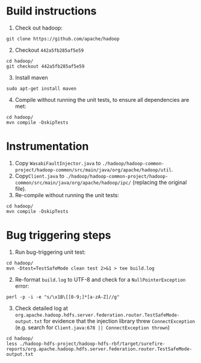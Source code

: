 # Build instructions

1. Check out hadoop:
```
git clone https://github.com/apache/hadoop
```
2. Checkout `442a5fb285af5e59`
```
cd hadoop/
git checkout 442a5fb285af5e59
```
3. Install maven
```
sudo apt-get install maven
```
4. Compile without running the unit tests, to ensure all dependencies are met:
```
cd hadoop/
mvn compile -DskipTests
```

# Instrumentation

1. Copy `WasabiFaultInjector.java` to `./hadoop/hadoop-common-project/hadoop-common/src/main/java/org/apache/hadoop/util`.
2. Copy`Client.java` to `./hadoop/hadoop-common-project/hadoop-common/src/main/java/org/apache/hadoop/ipc/` (replacing the original file). 
3. Re-compile without running the unit tests:
```
cd hadoop/
mvn compile -DskipTests
```

# Bug triggering steps

1. Run bug-triggering unit test:
```
cd hadoop/
mvn -Dtest=TestSafeMode clean test 2>&1 > tee build.log
```
2. Re-format `build.log` to UTF-8 and check for a `NullPointerException` error:
```
perl -p -i -e "s/\x1B\[[0-9;]*[a-zA-Z]//g"
```
3. Check detailed log at `org.apache.hadoop.hdfs.server.federation.router.TestSafeMode-output.txt` for evidence that the injection library threw `ConnectException` (e.g. search for `Client.java:678 || ConnectException thrown`)
```
cd hadoop/
less ./hadoop-hdfs-project/hadoop-hdfs-rbf/target/surefire-reports/org.apache.hadoop.hdfs.server.federation.router.TestSafeMode-output.txt
```
